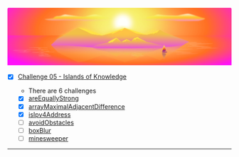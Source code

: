 ![arcade-intro-05-island-of-knowledge](arcade-intro-05-island-of-knowledge.png?raw=true "arcade-intro-05-island-of-knowledge")


- [x] [Challenge 05 - Islands of Knowledge]()

    - There are 6 challenges
    - [x] [areEquallyStrong]()
    - [x] [arrayMaximalAdjacentDifference]()
    - [x] [isIpv4Address]()
    - [ ] [avoidObstacles]()
    - [ ] [boxBlur]()
    - [ ] [minesweeper]()

-------------

